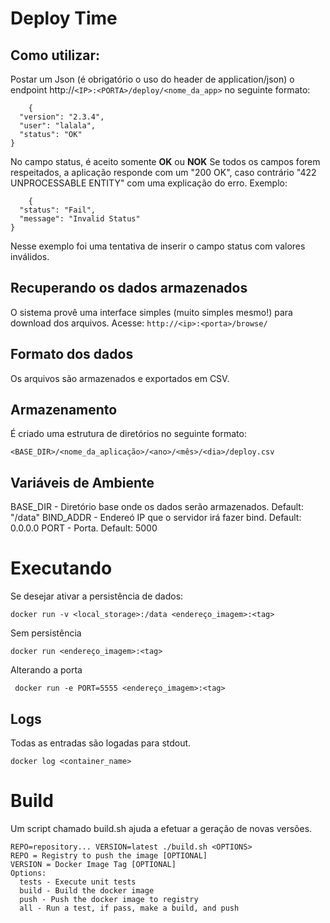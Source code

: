 Deploy Time
===========

Como utilizar:
--------------------
Postar um Json (é obrigatório o uso do header de application/json) o endpoint http://`<IP>:<PORTA>/deploy/<nome_da_app>` no seguinte formato:

        {
	  "version": "2.3.4",
	  "user": "lalala",
	  "status": "OK"
	}

No campo status, é aceito somente **OK** ou **NOK**
Se todos os campos forem respeitados, a aplicação responde com um "200 OK", caso contrário "422 UNPROCESSABLE ENTITY" com uma explicação do erro. Exemplo:

        {
	  "status": "Fail",
	  "message": "Invalid Status"
	}
Nesse exemplo foi uma tentativa de inserir o campo status com valores inválidos.

Recuperando os dados armazenados
----------------------------------------------------
O sistema provê uma interface simples (muito simples mesmo!) para download dos arquivos. Acesse: `http://<ip>:<porta>/browse/`

Formato dos dados
----------------------------
Os arquivos são armazenados e exportados em CSV.

Armazenamento
-----------------------
É criado uma estrutura de diretórios no seguinte formato:

    <BASE_DIR>/<nome_da_aplicação>/<ano>/<mês>/<dia>/deploy.csv

Variáveis de Ambiente
--------------------------------
BASE_DIR - Diretório base onde os dados serão armazenados. Default:  "/data"
BIND_ADDR - Endereó IP que o servidor irá fazer bind. Default: 0.0.0.0
PORT - Porta. Default: 5000

Executando
==========
Se desejar ativar a persistência de dados:

    docker run -v <local_storage>:/data <endereço_imagem>:<tag>

Sem persistência

    docker run <endereço_imagem>:<tag>
 
 Alterando a porta

     docker run -e PORT=5555 <endereço_imagem>:<tag>
   
Logs
------
Todas as entradas são logadas para stdout.

    docker log <container_name>

Build
=====
Um script chamado build.sh ajuda a efetuar a geração de novas versões.

    REPO=repository... VERSION=latest ./build.sh <OPTIONS>
    REPO = Registry to push the image [OPTIONAL]
    VERSION = Docker Image Tag [OPTIONAL]
    Options: 
      tests - Execute unit tests
      build - Build the docker image
      push - Push the docker image to registry
      all - Run a test, if pass, make a build, and push


